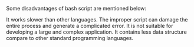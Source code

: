 Some disadvantages of bash script are mentioned below:

It works slower than other languages.
The improper script can damage the entire process and generate a complicated error.
It is not suitable for developing a large and complex application.
It contains less data structure compare to other standard programming languages.
